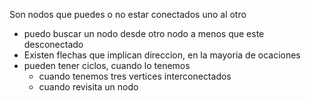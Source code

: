 Son nodos que puedes o no estar conectados uno al otro

- puedo buscar un nodo desde otro nodo a menos que este desconectado
- Existen flechas que implican direccion, en la mayoria de ocaciones 
- pueden tener ciclos, cuando lo tenemos
	- cuando tenemos tres vertices interconectados
	- cuando revisita un nodo